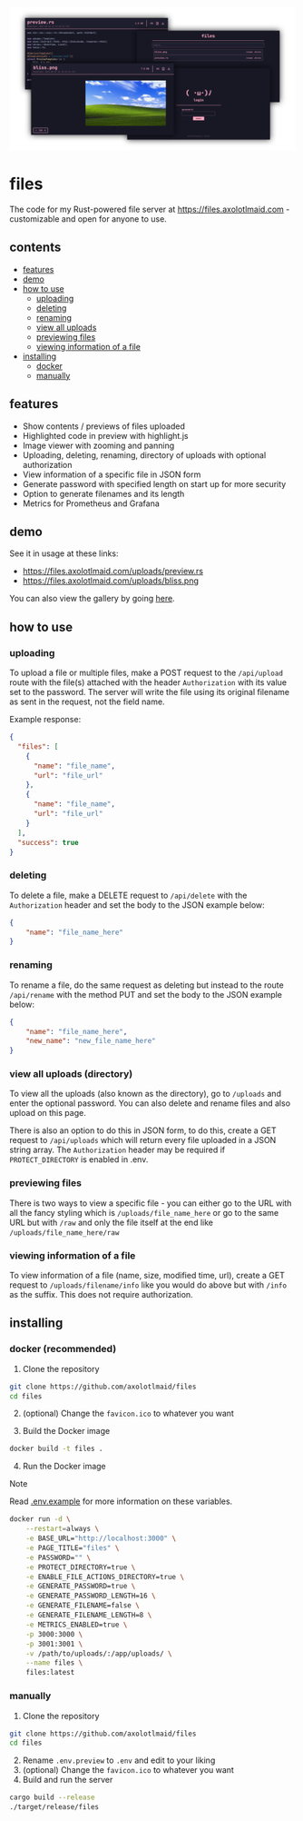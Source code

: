 ![thumbnail](images/thumbnail.png)

# files
The code for my Rust-powered file server at https://files.axolotlmaid.com - customizable and open for anyone to use.

## contents
- [features](#features)
- [demo](#demo)
- [how to use](#how-to-use)
    - [uploading](#uploading)
    - [deleting](#deleting)
    - [renaming](#renaming)
    - [view all uploads](#view-all-uploads-directory)
    - [previewing files](#previewing-files)
    - [viewing information of a file](#viewing-information-of-a-file)
- [installing](#installing)
    - [docker](#docker-recommended)
    - [manually](#manually)

## features
- Show contents / previews of files uploaded
- Highlighted code in preview with highlight.js
- Image viewer with zooming and panning
- Uploading, deleting, renaming, directory of uploads with optional authorization
- View information of a specific file in JSON form
- Generate password with specified length on start up for more security
- Option to generate filenames and its length
- Metrics for Prometheus and Grafana

## demo
See it in usage at these links:

- https://files.axolotlmaid.com/uploads/preview.rs
- https://files.axolotlmaid.com/uploads/bliss.png

You can also view the gallery by going [here](https://github.com/axolotlmaid/files/tree/master/images).

## how to use
### uploading
To upload a file or multiple files, make a POST request to the `/api/upload` route with the file(s) attached with the header `Authorization` with its value set to the password. The server will write the file using its original filename as sent in the request, not the field name.

Example response:
```json
{
  "files": [
    {
      "name": "file_name",
      "url": "file_url"
    },
    {
      "name": "file_name",
      "url": "file_url"
    }
  ],
  "success": true
}
```

### deleting
To delete a file, make a DELETE request to `/api/delete` with the `Authorization` header and set the body to the JSON example below:
```json
{
    "name": "file_name_here"
}
```

### renaming
To rename a file, do the same request as deleting but instead to the route `/api/rename` with the method PUT and set the body to the JSON example below:
```json
{
    "name": "file_name_here",
    "new_name": "new_file_name_here"
}
```

### view all uploads (directory)
To view all the uploads (also known as the directory), go to `/uploads` and enter the optional password. You can also delete and rename files and also upload on this page.

There is also an option to do this in JSON form, to do this, create a GET request to `/api/uploads` which will return every file uploaded in a JSON string array. The `Authorization` header may be required if `PROTECT_DIRECTORY` is enabled in .env.

### previewing files
There is two ways to view a specific file - you can either go to the URL with all the fancy styling which is `/uploads/file_name_here` or go to the same URL but with `/raw` and only the file itself at the end like `/uploads/file_name_here/raw`

### viewing information of a file
To view information of a file (name, size, modified time, url), create a GET request to `/uploads/filename/info` like you would do above but with `/info` as the suffix. This does not require authorization.

## installing
### docker (recommended)
1. Clone the repository
```bash
git clone https://github.com/axolotlmaid/files
cd files
```

2. (optional) Change the `favicon.ico` to whatever you want

3. Build the Docker image
```bash
docker build -t files .
```

4. Run the Docker image

> [!NOTE]
> Read [.env.example](https://github.com/axolotlmaid/files/blob/master/.env.example) for more information on these variables.

```bash
docker run -d \
    --restart=always \
    -e BASE_URL="http://localhost:3000" \
    -e PAGE_TITLE="files" \
    -e PASSWORD="" \
    -e PROTECT_DIRECTORY=true \
    -e ENABLE_FILE_ACTIONS_DIRECTORY=true \
    -e GENERATE_PASSWORD=true \
    -e GENERATE_PASSWORD_LENGTH=16 \
    -e GENERATE_FILENAME=false \
    -e GENERATE_FILENAME_LENGTH=8 \
    -e METRICS_ENABLED=true \
    -p 3000:3000 \
    -p 3001:3001 \
    -v /path/to/uploads/:/app/uploads/ \
    --name files \
    files:latest
```

### manually
1. Clone the repository
```bash
git clone https://github.com/axolotlmaid/files
cd files
```

2. Rename `.env.preview` to `.env` and edit to your liking
3. (optional) Change the `favicon.ico` to whatever you want
4. Build and run the server
```bash
cargo build --release
./target/release/files
```